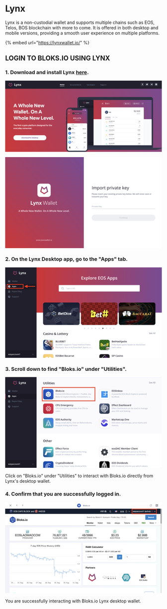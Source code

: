 # Lynx

Lynx is a non-custodial wallet and supports multiple chains such as EOS, Telos, BOS blockchain with more to come. It is offered in both desktop and mobile versions, providing a smooth user experience on multiple platforms.

{% embed url="https://lynxwallet.io/" %}

## LOGIN TO BLOKS.IO USING LYNX

### 1. Download and install Lynx [here](https://lynxwallet.io/downloads). 

![](../../.gitbook/assets/image%20%28128%29.png)

![](../../.gitbook/assets/image%20%2826%29.png)

### 2. On the Lynx Desktop app, go to the "Apps" tab.

![](../../.gitbook/assets/image%20%2869%29.png)

### 3. Scroll down to find "Bloks.io" under "Utilities".

![](../../.gitbook/assets/image%20%2892%29.png)

Click on "Bloks.io" under "Utilities" to interact with Bloks.io directly from Lynx's desktop wallet.

### 4. Confirm that you are successfully logged in.

![](../../.gitbook/assets/image%20%2891%29.png)

You are successfully interacting with Bloks.io Lynx desktop wallet.


